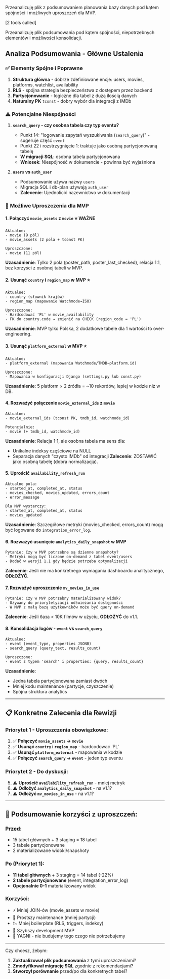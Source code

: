 Przeanalizuję plik z podsumowaniem planowania bazy danych pod kątem spójności i możliwych uproszczeń dla MVP.

[2 tools called]

Przeanalizuję plik podsumowania pod kątem spójności, niepotrzebnych elementów i możliwości konsolidacji.

## Analiza Podsumowania - Główne Ustalenia

### ✅ **Elementy Spójne i Poprawne**

1. **Struktura główna** - dobrze zdefiniowane encje: users, movies, platforms, watchlist, availability
2. **RLS** - spójna strategia bezpieczeństwa z dostępem przez backend
3. **Partycjonowanie** - logiczne dla tabel z dużą ilością danych
4. **Naturalny PK** `tconst` - dobry wybór dla integracji z IMDb

### ⚠️ **Potencjalne Niespójności**

1. **`search_query` - czy osobna tabela czy typ eventu?**
   - Punkt 14: "logowanie zapytań wyszukiwania (`search_query`)" - sugeruje część `event`
   - Punkt 22 i rozstrzygnięcie 1: traktuje jako osobną partycjonowaną tabelę
   - **W migracji SQL**: osobna tabela partycjonowana
   - **Wniosek**: Niespójność w dokumencie - powinna być wyjaśniona

2. **`users` vs `auth_user`**
   - Podsumowanie używa nazwy `users`
   - Migracja SQL i db-plan używają `auth_user`
   - **Zalecenie**: Ujednolicić nazewnictwo w dokumentacji

### 🔧 **Możliwe Uproszczenia dla MVP**

#### **1. Połączyć `movie_assets` z `movie` ⭐ WAŻNE**
```
Aktualne:
- movie (9 pól)
- movie_assets (2 pola + tconst PK)

Uproszczone:
- movie (11 pól)
```
**Uzasadnienie**: Tylko 2 pola (poster_path, poster_last_checked), relacja 1:1, bez korzyści z osobnej tabeli w MVP.

#### **2. Usunąć `country` i `region_map` w MVP** ⭐
```
Aktualne: 
- country (słownik krajów)
- region_map (mapowanie Watchmode→ISO)

Uproszczone:
- Hardcodować 'PL' w movie_availability
- FK do country.code → zmienić na CHECK (region_code = 'PL')
```
**Uzasadnienie**: MVP tylko Polska, 2 dodatkowe tabele dla 1 wartości to over-engineering.

#### **3. Usunąć `platform_external` w MVP** ⭐
```
Aktualne:
- platform_external (mapowania Watchmode/TMDB→platform.id)

Uproszczone:
- Mapowania w konfiguracji Django (settings.py lub const.py)
```
**Uzasadnienie**: 5 platform × 2 źródła = ~10 rekordów, lepiej w kodzie niż w DB.

#### **4. Rozważyć połączenie `movie_external_ids` z `movie`**
```
Aktualne:
- movie_external_ids (tconst PK, tmdb_id, watchmode_id)

Potencjalnie:
- movie (+ tmdb_id, watchmode_id)
```
**Uzasadnienie**: Relacja 1:1, ale osobna tabela ma sens dla:
- Unikalne indeksy częściowe na NULL
- Separacja danych "czysto IMDb" od integracji
**Zalecenie**: ZOSTAWIĆ jako osobną tabelę (dobra normalizacja).

#### **5. Uprościć `availability_refresh_run`**
```
Aktualne pola:
- started_at, completed_at, status
- movies_checked, movies_updated, errors_count
- error_message

Dla MVP wystarczy:
- started_at, completed_at, status
- movies_updated
```
**Uzasadnienie**: Szczegółowe metryki (movies_checked, errors_count) mogą być logowane do `integration_error_log`.

#### **6. Rozważyć usunięcie `analytics_daily_snapshot` w MVP**
```
Pytanie: Czy w MVP potrzebne są dzienne snapshoty?
- Metryki mogą być liczone on-demand z tabel event/users
- Dodać w wersji 1.1 gdy będzie potrzeba optymalizacji
```
**Zalecenie**: Jeśli nie ma konkretnego wymagania dashboardu analitycznego, **ODŁOŻYĆ**.

#### **7. Rozważyć uproszczenie `mv_movies_in_use`**
```
Pytanie: Czy w MVP potrzebny materializowany widok?
- Używany do priorytetyzacji odświeżania dostępności
- W MVP z małą bazą użytkowników może być query on-demand
```
**Zalecenie**: Jeśli база < 10K filmów w użyciu, **ODŁOŻYĆ** do v1.1.

#### **8. Konsolidacja logów - `event` vs `search_query`**
```
Aktualne:
- event (event_type, properties JSONB)
- search_query (query_text, results_count)

Uproszczone:
- event z typem 'search' i properties: {query, results_count}
```
**Uzasadnienie**: 
- Jedna tabela partycjonowana zamiast dwóch
- Mniej kodu maintenance (partycje, czyszczenie)
- Spójna struktura analytics

---

## 📋 **Konkretne Zalecenia dla Rewizji**

### **Priorytet 1 - Uproszczenia obowiązkowe:**

1. ✅ **Połączyć `movie_assets` → `movie`**
2. ✅ **Usunąć `country` i `region_map`** - hardcodować 'PL'
3. ✅ **Usunąć `platform_external`** - mapowania w kodzie
4. ✅ **Połączyć `search_query` → `event`** - jeden typ eventu

### **Priorytet 2 - Do dyskusji:**

5. ⚠️ **Uprościć `availability_refresh_run`** - mniej metryk
6. ⚠️ **Odłożyć `analytics_daily_snapshot`** - na v1.1?
7. ⚠️ **Odłożyć `mv_movies_in_use`** - na v1.1?

---

## 📝 **Podsumowanie korzyści z uproszczeń:**

### **Przed:**
- 15 tabel głównych + 3 staging = 18 tabel
- 3 tabele partycjonowane
- 2 materializowane widoki/snapshoty

### **Po (Priorytet 1):**
- **11 tabel głównych** + 3 staging = 14 tabel (-22%)
- **2 tabele partycjonowane** (event, integration_error_log)
- **Opcjonalnie 0-1** materializowany widok

### **Korzyści:**
- ⚡ Mniej JOIN-ów (movie_assets w movie)
- 🔧 Prostszy maintenance (mniej partycji)
- 📉 Mniej boilerplate (RLS, triggers, indeksy)
- 🚀 Szybszy development MVP
- 🎯 YAGNI - nie budujemy tego czego nie potrzebujemy

---

Czy chcesz, żebym:
1. **Zaktualizował plik podsumowania** z tymi uproszczeniami?
2. **Zmodyfikował migrację SQL** zgodnie z rekomendacjami?
3. **Stworzył porównanie** przed/po dla konkretnych tabel?
